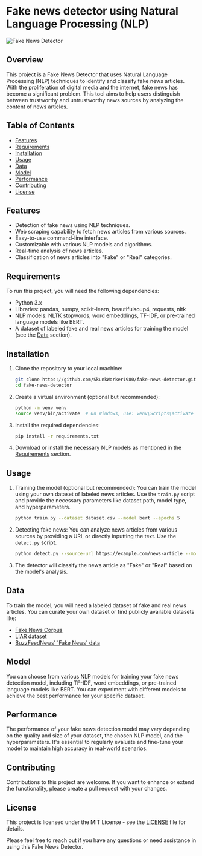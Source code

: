 # Fake news detector using Natural Language Processing (NLP)

![Fake News Detector](https://www.pantallasamigas.net/wp-content/uploads/2019/04/fake-news.jpg)

## Overview

This project is a Fake News Detector that uses Natural Language Processing (NLP) techniques to identify and classify fake news articles. With the proliferation of digital media and the internet, fake news has become a significant problem. This tool aims to help users distinguish between trustworthy and untrustworthy news sources by analyzing the content of news articles.

## Table of Contents

- [Features](#features)
- [Requirements](#requirements)
- [Installation](#installation)
- [Usage](#usage)
- [Data](#data)
- [Model](#model)
- [Performance](#performance)
- [Contributing](#contributing)
- [License](#license)

## Features

- Detection of fake news using NLP techniques.
- Web scraping capability to fetch news articles from various sources.
- Easy-to-use command-line interface.
- Customizable with various NLP models and algorithms.
- Real-time analysis of news articles.
- Classification of news articles into "Fake" or "Real" categories.

## Requirements

To run this project, you will need the following dependencies:

- Python 3.x
- Libraries: pandas, numpy, scikit-learn, beautifulsoup4, requests, nltk
- NLP models: NLTK stopwords, word embeddings, TF-IDF, or pre-trained language models like BERT.
- A dataset of labeled fake and real news articles for training the model (see the [Data](#data) section).

## Installation

1. Clone the repository to your local machine:
   ```bash
   git clone https://github.com/SkunkWorker1980/fake-news-detector.git
   cd fake-news-detector
   ```

2. Create a virtual environment (optional but recommended):
   ```bash
   python -m venv venv
   source venv/bin/activate  # On Windows, use: venv\Scripts\activate
   ```

3. Install the required dependencies:
   ```bash
   pip install -r requirements.txt
   ```

4. Download or install the necessary NLP models as mentioned in the [Requirements](#requirements) section.

## Usage

1. Training the model (optional but recommended):
   You can train the model using your own dataset of labeled news articles. Use the `train.py` script and provide the necessary parameters like dataset path, model type, and hyperparameters.

   ```bash
   python train.py --dataset dataset.csv --model bert --epochs 5
   ```

2. Detecting fake news:
   You can analyze news articles from various sources by providing a URL or directly inputting the text. Use the `detect.py` script.

   ```bash
   python detect.py --source-url https://example.com/news-article --model bert
   ```

3. The detector will classify the news article as "Fake" or "Real" based on the model's analysis.

## Data

To train the model, you will need a labeled dataset of fake and real news articles. You can curate your own dataset or find publicly available datasets like:

- [Fake News Corpus](https://github.com/several27/FakeNewsCorpus)
- [LIAR dataset](https://www.cs.ucsb.edu/~william/data/liar_dataset.zip)
- [BuzzFeedNews' 'Fake News' data](https://github.com/BuzzFeedNews/2017-01-fake-news-timeline)

## Model

You can choose from various NLP models for training your fake news detection model, including TF-IDF, word embeddings, or pre-trained language models like BERT. You can experiment with different models to achieve the best performance for your specific dataset.

## Performance

The performance of your fake news detection model may vary depending on the quality and size of your dataset, the chosen NLP model, and the hyperparameters. It's essential to regularly evaluate and fine-tune your model to maintain high accuracy in real-world scenarios.

## Contributing

Contributions to this project are welcome. If you want to enhance or extend the functionality, please create a pull request with your changes.

## License

This project is licensed under the MIT License - see the [LICENSE](LICENSE) file for details.

Please feel free to reach out if you have any questions or need assistance in using this Fake News Detector.